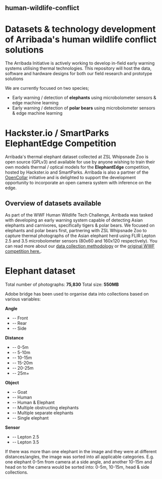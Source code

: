 ## human-wildlife-conflict
# Datasets &amp; technology development of Arribada's human wildlife conflict solutions

The Arribada Initiative is actively working to develop in-field early warning systems utilising thermal technologies. This repository will host the data, software and hardware designs for both our field research and prototype solutions

We are currently focused on two species;

* Early warning / detection of **elephants** using microbolometer sensors & edge machine learning
* Early warning / detection of **polar bears** using microbolometer sensors & edge machine learning

# Hackster.io / SmartParks ElephantEdge Competition

Arribada's thermal elephant dataset collected at ZSL Whipsnade Zoo is open source (GPLv3) and available for use by anyone wishing to train their own models thermal / optical models for the **ElephantEdge** competition, hosted by Hackster.io and SmartParks. Arribada is also a partner of the [OpenCollar](https://opencollar.io) initiative and is delighted to support the development opportunity to incorporate an open camera system with inference on the edge.

## Overview of datasets available

As part of the WWF Human Wildlife Tech Challenge, Arribada was tasked with developing an early warning system capable of detecting Asian elephants and carnivores, specifically tigers & polar bears. We focused on elephants and polar bears first, partnering with ZSL Whipsnade Zoo to capture thermal photographs of the Asian elephant herd using FLIR Lepton 2.5 and 3.5 microbolometer sensors (80x60 and 160x120 respectively). You can read more about our [data collection methodology](https://blog.arribada.org/2020/02/17/progress-report-feburart-2020-thermal-imaging-for-human-wildlife-conflict/) or the [original WWF competition here.](https://www.wwf.org.uk/updates/human-wildlife-conflict-tech-challenge-winners-announced).

# Elephant dataset

Total number of photographs: **75,830**
Total size: **550MB**

Adobe bridge has been used to organise data into collections based on various variables:

**Angle**
* -- Front
* -- Rear
* -- Side

**Distance**
* -- 0-5m
* -- 5-10m
* -- 10-15m
* -- 15-20m
* -- 20-25m
* -- 25m+

**Object**
* -- Goat
* -- Human
* -- Human & Elephant
* -- Multiple obstructing elephants
* -- Multiple separate elephants
* -- Single elephant

**Sensor**
* -- Lepton 2.5
* -- Lepton 3.5

If there was more than one elephant in the image and they were at different distances/angles, the image was sorted into all applicable categories. E.g. one elephant 0-5m from camera at a side angle, and another 10-15m and head on to the camera would be sorted into: 0-5m, 10-15m, head & side collections. 
 


